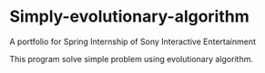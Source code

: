 # Simply-evolutionary-algorithm
A portfolio for Spring Internship of Sony Interactive Entertainment

This program solve simple problem using evolutionary algorithm.

